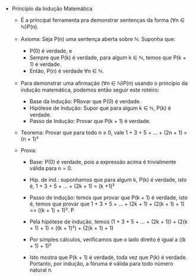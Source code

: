 - Princípio da Indução Matemática
    - É a principal ferramenta pra demonstrar sentenças da forma (∀n ∈ ℕ)P(n).

    - Axioma: Seja P(n) uma sentença aberta sobre ℕ. Suponha que:

        - P(0) é verdade, e
        - Sempre que P(k) é verdade, para algum k ∈ ℕ, temos que P(k + 1) é verdade.
        - Então, P(n) é verdade ∀n ∈ ℕ.

    - Para demonstrar uma afirmação (∀n ∈ ℕ)P(n) usando o princípio da indução matemática, podemos então seguir este roteiro:
        
        - Base da Indução: PRovar que P(0) é verdade.
        - Hipótese de Indução: Supor que para algum k ∈ ℕ, P(k) é verdade.
        - Passo de Indução: Provar que P(k + 1) é verdade.


    - Teorema: Provar que para todo n ≥ 0, vale 1 + 3 + 5 + ... + (2n + 1) = (n + 1)²

    - Prova:
        - Base: P(0) é verdade, pois a expressão acima é trivialmente válida para n = 0.

        - Hip. de ind.: suponhamos que para algum k, P(k) é verdade, isto é, 1 + 3 + 5 + ... + (2k + 1) = (k +1)²

        - Passo de indução: temos que provar que P(k + 1) é verdade, isto é, temos que provar que 1 + 3 + 5 + ... + (2k + 1) + (2(k + 1) + 1) == ((k + 1) + 1)². P

        - Pela hipótese de indução, temos (1 + 3 + 5 + ... + (2k + 1)) + (2(k + 1) + 1) = ((k + 1)²) + (2(k + 1) + 1)

        - Por simples cálculos, verificamos que o lado direito é igual a ((k + 1) + 1)²

        - Isto mostra que P(k + 1) é verdade, toda vez que P(k) é verdade. Portanto, por indução, a fóruma é válida para todo número natural n.